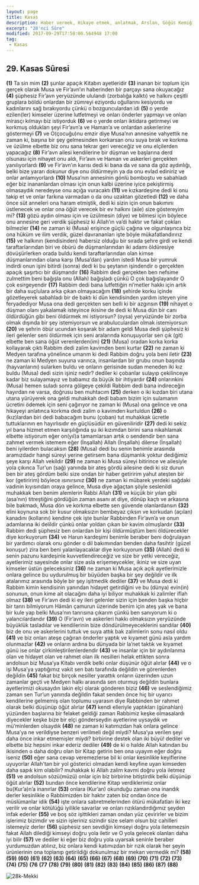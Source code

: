 ```yaml
---
layout: page
title: Kasas
description: Haber vermek, Hikaye etmek, anlatmak, Arslan, Göğüs Kemiği, Göğüs ortası.
excerpt: "28'nci Sûre"
modified: 2017-09-29T17:50:00.564948 17:00
tag: 
 - Kasas
---
```


## 29. Kasas Sûresi

**(1)** Ta sin mim
**(2)** şunlar apaçık Kitabın ayetleridir
**(3)** inanan bir toplum için gerçek olarak Musa ve Fir’avn’ın haberinden bir parçayı sana okuyacağız
**(4)** şüphesiz Fir’avn yeryüzünde ululandı (zorbalığa kalktı) ve halkını çeşitli gruplara böldü onlardan bir zümreyi eziyordu oğullarını kesiyordu ve kadınlarını sağ bırakıyordu çünkü o bozgunculardan idi
**(5)** o yerde ezilen(ler) kimseler üzerine lutfetmeyi ve onları önderler yapmayı ve onları mirasçı kılmayı biz istiyorduk 
**(6)** ve o yerde onları iktidara getirmeyi ve korkmuş oldukları şeyi Fir’avn’a ve Haman’a ve onlardan askerlerine göstermeyi 
**(7)** ve O(çocuğu)nu emzir diye Musa’nın annesine vahyettik ne zaman ki, başına bir şey gelmesinden korkarsan onu suya bırak ve korkma ve üzülme elbette biz onu sana tekrar geri vereceğiz ve onu elçilerden yapacağız 
**(8)** Fir’avn ailesi kendilerine bir düşman ve başlarına derd olsunası için nihayet onu aldı, Fir’avn ve Haman ve askerleri gerçekten yanılıyorlardı
**(9)** ve Fir’avn’ın karısı dedi ki bana da ve sana da göz aydınlığı, belki bize yararı dokunur diye onu öldürmeyin ya da onu evlad ediniriz ve onlar anlamıyorlardı
**(10)** Musa’nın annesinin gönlü bomboştu ve sabahladı eğer biz inananlardan olması için onun kalbi üzerine iyice pekiştirmiş olmasaydık neredeyse onu açığa vuracaktı 
**(11)** ve kızkardeşine dedi ki onu takip et ve onlar farkına varmadan o da onu uzaktan gözetledi
**(12)** ve daha önce süt anneleri ona haram etmiştik, dedi ki sizin için onun bakımını üstlenecek ve onlar ona öğüt verecek bir ev halkını (aile) size göstereyim mi?
**(13)** gözü aydın olması için ve üzülmesin (diye) ve bilmesi için böylece onu annesine geri verdik şüphesiz ki Allah’ın va’di haktır ve fakat çokları bilmezler
**(14)** ne zaman ki (Musa) erişince güçlü çağına ve olgunlaşınca biz ona hüküm ve ilim verdik, güzel davrananları işte böyle mükafatlandırırız 
**(15)** ve halkının (kendisinden) habersiz olduğu bir sırada şehre girdi ve kendi taraftarlarından biri ve öbürü de düşmanlarından iki adamı öldüresiye dövüşürlerken orada buldu kendi taraftarlarından olan kimse düşmanlarından olana karşı (Musa’dan) yardım istedi Musa bir yumruk indirdi onun işini bitirdi (sonra) dedi ki bu şeytanın işindendir o gerçekten apaçık şaşırtıcı bir düşmandır
**(16)** Rabbim dedi gerçekten ben nefsime zulmettim beni bağışla onu (Allah) bağışladı çünkü O çok bağışlayandır O çok esirgeyendir
**(17)** Rabbim dedi bana lutfettiğin ni’metler hakkı için artık bir daha suçlulara arka çıkan olmayacağım
**(18)** şehirde korku içinde gözetleyerek sabahladı bir de baktı ki dün kendisinden yardım isteyen yine feryadediyor Musa ona dedi gerçekten sen belli ki bir azgınsın 
**(19)** nihayet o düşman olanı yakalamak isteyince ikisine de dedi ki Musa dün bir canı öldürdüğün gibi beni öldürmek mi istiyorsun? (oysa) yeryüzünde bir zorba olmak dışında bir şey istemiyorsun ve arabuluculardan olmak istemiyorsun
**(20)** ve şehrin öbür ucundan koşarak bir adam geldi Musa dedi şüphesiz ki ileri gelenler seni öldürmek için seni aralarında konuşuyorlar sen çık (git) elbette ben sana öğüt verenlerden(im)
**(21)** (Musa) oradan korka korka kollayarak çıktı Rabbim dedi zalim kavimden beni kurtar 
**(22)** ne zaman ki Medyen tarafına yönelince umarım ki dedi Rabbim doğru yola beni iletir
**(23)** ne zaman ki Medyen suyuna varınca, insanlardan bir grubu onun başında (hayvanlarını) sularken buldu ve onların gerisinde sudan meneden iki kız buldu (Musa) dedi sizin işiniz nedir? dediler ki çobanlar sulayıp çekilinceye kadar biz sulayamayız ve babamız da büyük bir ihtiyardır 
**(24)** onlarınkini (Musa) hemen suladı sonra gölgeye çekildi Rabbim dedi bana indireceğin hayırdan ne varsa, doğrusu ben muhtacım
**(25)** derken o iki kızdan biri utana utana yürüyerek ona geldi muhakkah dedi babam bizim için sulamanın ücretini ödemek için seni çağırıyor ne zaman ki (Musa) ona gelince ve ona hikayeyi anlatınca korkma dedi zalim o kavimden kurtuldun
**(26)** o (kız)lardan biri dedi babacağım bunu (çoban) tut muhakkak ücretle tuttuklarının en hayırlısıdır en güçlüsüdür en güveniliridir
**(27)** dedi ki sekiz yıl bana hizmet etmen karşılığında şu iki kızımdan birini sana nikahlamak elbette istiyorum eğer on(yıl)a tamamlarsan artık o sendendir ben sana zahmet vermek istemem eğer (İnşallah) Allah (İnşallah) dilerse (İnşallah) beni iyilerden bulacaksın
**(28)** (Musa) dedi bu senin benimle arasında aramızdadır hangi süreyi yerine getirsem bana düşmanlık yoktur dediğimiz şeye karşı Allah vekildir
**(29)** ne zaman ki Musa süreyi bitirince ve ailesiyle yola çıkınca Tur’un (sağ) yanında bir ateş gördü ailesine dedi ki siz durun ben bir ateş gördüm belki size ondan bir haber getiririm yahut ateşten bir kor (getiririm) böylece ısınırsınız
**(30)** ne zaman ki mübarek yerdeki sağdaki vadinin kıyısından oraya gelince, Musa diye ağaçtan şöyle seslenildi muhakkak ben benim alemlerin Rabbi Allah
**(31)** ve küçük bir yılan gibi (asa’nın) titreştiğini gördüğün zaman asanı at diye, dönüp kaçtı ve arkasına bile bakmadı, Musa dön ve korkma elbette sen güvende olanlardansın
**(32)** elini koynuna sok bir kusur olmaksızın bembeyaz çıksın ve korkudan (açılan) kanadını (kollarını) kendine çek işte bunlar Rabbinden Fir’avn’a ve onun adamlarına iki delildir çünkü onlar yoldan çıkan bir kavim olmuşlardır
**(33)** Rabbim dedi şüphesiz ben onlardan bir kişi öldürmüştüm beni öldürecekler diye korkuyorum 
**(34)** ve Harun kardeşimi benimle beraber beni doğrulayan bir yardımcı olarak onu gönder o dil bakımından benden daha fasihtir (güzel konuşur) zira ben beni yalanlayacaklar diye korkuyorum
**(35)** (Allah) dedi ki senin pazunu kardeşinle kuvvetlendireceğiz ve size bir yetki vereceğiz, ayetlerimiz sayesinde onlar size asla erişemeycekler, ikiniz ve size uyan kimseler üstün geleceksiniz
**(36)** ne zaman ki Musa açık açık ayetlerimizle onlara gelince bu uydurulmuş bir büyüden başka bir şey değildir ve ilk atalarımız arasında böyle bir şey işitmedik dediler 
**(37)** ve Musa dedi ki Rabbim kimin kendisinin yanından hidayet getirdiğini ve bu (dünya) evin(in) sonunun, onun kime ait olacağını  daha iyi biliyor muhakkak ki zalimler iflah olmaz
**(38)** ve Fir’avn dedi ki ey ileri gelenler sizin için benden başka hiçbir bir tanrı bilmiyorum Hâmân çamurun üzerinde benim için ateş yak ve bana bir kule yap belki Musa’nın tanrısına çıkarım çünkü ben sanıyorum ki o yalancılardandır
**(39)** O (Fir’avn) ve askerleri hakkı olmaksızın yeryüzünde büyüklük tasladılar ve kendilerinin bize döndürülmeyeceklerini sandılar 
**(40)** biz de onu ve askerlerini tuttuk ve suya attık bak zalimlerin sonu nasıl oldu 
**(41)** ve biz onları ateşe çağıran önderler yaptık ve kıyamet günü asla yardım olunmazlar
**(42)** ve onların ardına bu dünyada bir la’net taktık ve kıyamet günü ise onlar çirkinleştirilenlerdendir
**(43)** ve insanlar için bir aydınlanma olan ve hidayet olan ve rahmet olan ilk nesilleri helak ettikten sonra andolsun biz Musa’ya Kitabı verdik belki onlar düşünür öğüt alırlar
**(44)** ve o işi Musa’ya yaptığımız vakit sen batı tarafında değildin ve görenlerden değildin
**(45)** fakat biz birçok nesiller yarattık onların üzerinden uzun zamanlar geçti ve Medyen halkı arasında sen oturmuş değildin bunlara ayetlerimizi okusaydın lakin elçi olarak gönderen biziz
**(46)** ve seslendiğimiz zaman sen Tur’un yanında değildin fakat senden önce hiç bir uyarıcı kendilerine gelmemiş olan toplumu uyarasın diye Rabbinden bir rahmet olarak belki düşünüp öğüt alırlar
**(47)** kendi elleriyle yaptıkları (günahları) yüzünden başlarına bir felaket geldiği zaman Rabbimiz keşke olmasalardı diyecekler keşke bize bir elçi gönderseydin ayetlerine uysaydık ve mü’minlerden olsaydık
**(48)** ne zaman ki katımızdan hak onlara gelince Musa’ya ne verildiyse benzeri verilmeli değil miydi? Musa’ya verilen şeyi daha önce inkar etmemişler miydi? birbirine destek olan iki büyü! dediler ve elbette biz hepsini inkar ederiz dediler 
**(49)** de ki o halde Allah katından bu ikisinden o daha doğru olan bir Kitap getirin ben ona uyayım eğer doğru iseniz
**(50)** eğer sana cevap veremezlerse bil ki onlar kesinlikle keyiflerine uyuyorlar Allah'tan bir yol gösterici olmadan kendi keyfine uyan kimseden daha sapık kim olabilir? muhakkak ki Allah zalim kavmi doğru yola iletmez 
**(51)** ve andolsun sözü(müzü) onlar için biz birbirine bitiştirdik belki düşünüp öğüt alırlar
**(52)** bundan önce kendilerine Kitap verdiklerimiz onlar bu(Kur’a)n’a inanırlar 
**(53)** onlara (Kur’an) okunduğu zaman ona inandık derler kesinlikle o Rabbimizden bir haktır zaten biz ondan önce de müslümanlar idik
**(54)** işte onlara sabretmelerinden ötürü mükafatları iki kez verilir ve onlar kötülüğü iyilikle savarlar ve onları rızıklandırdığımız şeyden infak ederler
**(55)** ve boş söz işittikleri zaman ondan yüz çevirirler ve bizim işlerimiz bizimdir ve sizin işleriniz sizindir size selam olsun biz cahilleri istemeyiz derler
**(56)** şüphesiz sen sevdiğin kimseyi doğru yola iletemezsin fakat Allah dilediği kimseyi doğru yola iletir ve O yola gelecek olanları daha iyi bilir
**(57)** ve dediler ki eğer biz doğru yola uyarsak seninle beraber yurdumuzdan atılırız, biz onlara kendi katımızdan bir rızık olarak her şeyin ürünlerinin ona toplanıp getirildiği dokunulmaz bir mekan vermedik mi? 
**(58)**
**(59)**
**(60)**
**(61)**
**(62)**
**(63)**
**(64)**
**(65)**
**(66)**
**(67)**
**(68)**
**(69)**
**(70)**
**(71)**
**(72)**
**(73)**
**(74)**
**(75)**
**(76**
**(77**
**(78)**
**(79)**
**(80)**
**(81)**
**(82)**
**(83)**
**(84)** 
**(85)** 
**(86)**
**(87)**
**(88)**

![28k-Mekki]({{site.url}}/images/ayrac-muhur.png)
